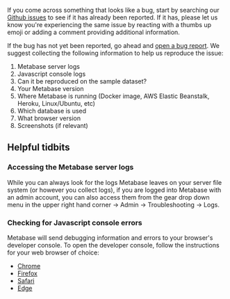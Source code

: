 If you come across something that looks like a bug, start by searching our [Github issues](https://github.com/metabase/metabase/issues) to see if it has already been reported. If it has, please let us know you're experiencing the same issue by reacting with a thumbs up emoji or adding a comment providing additional information.

If the bug has not yet been reported, go ahead and [open a bug report](https://github.com/metabase/metabase/issues/new?assignees=&labels=Bug&template=bug_report.md&title=). We suggest collecting the following information to help us reproduce the issue:

1. Metabase server logs
2. Javascript console logs
3. Can it be reproduced on the sample dataset?
4. Your Metabase version
5. Where Metabase is running (Docker image, AWS Elastic Beanstalk, Heroku, Linux/Ubuntu, etc)
6. Which database is used
7. What browser version
8. Screenshots (if relevant)

## Helpful tidbits

### Accessing the Metabase server logs
While you can always look for the logs Metabase leaves on your server file system (or however you collect logs), if you are logged into Metabase with an admin account, you can also access them from the gear drop down menu in the upper right hand corner -> Admin -> Troubleshooting -> Logs.

### Checking for Javascript console errors
Metabase will send debugging information and errors to your browser's developer console. To open the developer console, follow the instructions for your web browser of choice:

* [Chrome](https://developers.google.com/web/tools/chrome-devtools/open#console)
* [Firefox](https://developer.mozilla.org/en-US/docs/Tools/Web_Console/Opening_the_Web_Console)
* [Safari](https://support.apple.com/guide/safari-developer/develop-menu-dev39df999c1/mac)
* [Edge](https://docs.microsoft.com/en-us/microsoft-edge/devtools-guide-chromium)
